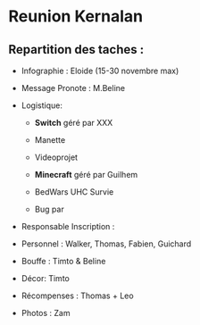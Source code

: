 # Reunion Kernalan

## Repartition des taches :
- Infographie : Eloide (15-30 novembre max)
- Message Pronote : M.Beline
- Logistique:
  - **Switch** géré par XXX
  - Manette
  - Videoprojet
 
  - **Minecraft** géré par Guilhem
  - BedWars UHC Survie
  - Bug par
 
 - Responsable Inscription :
 - Personnel : Walker, Thomas, Fabien, Guichard
 - Bouffe : Timto & Beline
 - Décor: Timto
 - Récompenses : Thomas + Leo
 - Photos :  Zam
